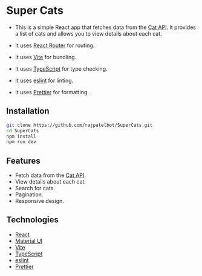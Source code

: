 # Super Cats

- This is a simple React app that fetches data from the [Cat API](https://api.thecatapi.com/v1/). It provides a list of cats and allows you to view details about each cat.

- It uses [React Router](https://reactrouter.com/) for routing.
- It uses [Vite](https://vitejs.dev/) for bundling.
- It uses [TypeScript](https://www.typescriptlang.org/) for type checking.
- It uses [eslint](https://eslint.org/) for linting.
- It uses [Prettier](https://prettier.io/) for formatting.

## Installation

```bash
git clone https://github.com/rajpatelbot/SuperCats.git
cd SuperCats
npm install
npm run dev
```

## Features

- Fetch data from the [Cat API](https://api.thecatapi.com/v1/).
- View details about each cat.
- Search for cats.
- Pagination.
- Responsive design.

## Technologies

- [React](https://reactjs.org/)
- [Material UI](https://mui.com/)
- [Vite](https://vitejs.dev/)
- [TypeScript](https://www.typescriptlang.org/)
- [eslint](https://eslint.org/)
- [Prettier](https://prettier.io/)
